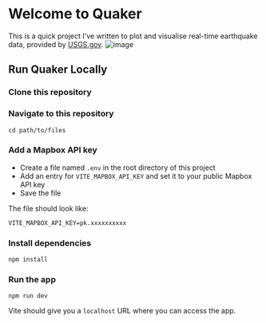 # Welcome to Quaker

This is a quick project I've written to plot and visualise real-time earthquake data, provided by [USGS.gov](https://earthquake.usgs.gov/earthquakes/feed/v1.0/geojson.php).
![image](https://github.com/user-attachments/assets/78c538dc-a6fd-48e0-bb02-b17ada28fefc)


## Run Quaker Locally

### Clone this repository

### Navigate to this repository

```shell
cd path/to/files
```

### Add a Mapbox API key

- Create a file named `.env` in the root directory of this project
- Add an entry for `VITE_MAPBOX_API_KEY` and set it to your public Mapbox API key
- Save the file

The file should look like:

```
VITE_MAPBOX_API_KEY=pk.xxxxxxxxxx
```

### Install dependencies

```shell
npm install
```

### Run the app

```shell
npm run dev
```

Vite should give you a `localhost` URL where you can access the app.
